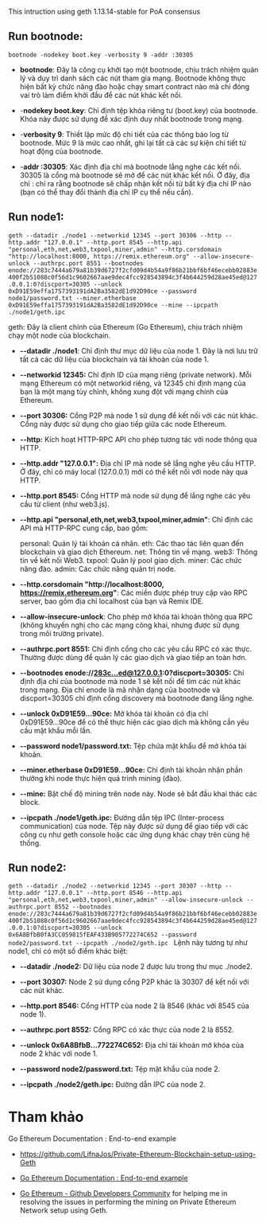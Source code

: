 This intruction using geth 1.13.14-stable for PoA consensus

## Run bootnode:
`bootnode -nodekey boot.key -verbosity 9 -addr :30305`

- **bootnode**: Đây là công cụ khởi tạo một bootnode, chịu trách nhiệm quản lý và duy trì danh sách các nút tham gia mạng. Bootnode không thực hiện bất kỳ chức năng đào hoặc chạy smart contract nào mà chỉ đóng vai trò làm điểm khởi đầu để các nút khác kết nối.

- -**nodekey boot.key**: Chỉ định tệp khóa riêng tư (boot.key) của bootnode. Khóa này được sử dụng để xác định duy nhất bootnode trong mạng.

- -**verbosity 9**: Thiết lập mức độ chi tiết của các thông báo log từ bootnode. Mức 9 là mức cao nhất, ghi lại tất cả các sự kiện chi tiết từ hoạt động của bootnode.

- -**addr :30305**: Xác định địa chỉ mà bootnode lắng nghe các kết nối. 30305 là cổng mà bootnode sẽ mở để các nút khác kết nối. Ở đây, địa chỉ : chỉ ra rằng bootnode sẽ chấp nhận kết nối từ bất kỳ địa chỉ IP nào (bạn có thể thay đổi thành địa chỉ IP cụ thể nếu cần).

## Run node1:
`geth --datadir ./node1 --networkid 12345 --port 30306 --http --http.addr "127.0.0.1" --http.port 8545 --http.api "personal,eth,net,web3,txpool,miner,admin" --http.corsdomain "http://localhost:8000, https://remix.ethereum.org" --allow-insecure-unlock --authrpc.port 8551 --bootnodes enode://283c7444a679a81b39d6727f2cfd09d4b54a9f86b21bbf6bf46ecebb02883e400f2b51088c0f56d1c9602667aae9dec4fcc928543894c3f4b644259d28ae45ed@127.0.0.1:0?discport=30305 --unlock 0xD91E59effa1757393191dA2Ba3582dE1d92D90ce --password node1/password.txt --miner.etherbase 0xD91E59effa1757393191dA2Ba3582dE1d92D90ce --mine --ipcpath ./node1/geth.ipc
`

geth: Đây là client chính của Ethereum (Go Ethereum), chịu trách nhiệm chạy một node của blockchain.

- **--datadir ./node1**: Chỉ định thư mục dữ liệu của node 1. Đây là nơi lưu trữ tất cả các dữ liệu của blockchain và tài khoản của node 1.

- **--networkid 12345:** Chỉ định ID của mạng riêng (private network). Mỗi mạng Ethereum có một networkid riêng, và 12345 chỉ định mạng của bạn là một mạng tùy chỉnh, không xung đột với mạng chính của Ethereum.

- **--port 30306:** Cổng P2P mà node 1 sử dụng để kết nối với các nút khác. Cổng này được sử dụng cho giao tiếp giữa các node Ethereum.

- **--http:** Kích hoạt HTTP-RPC API cho phép tương tác với node thông qua HTTP.

- **--http.addr "127.0.0.1":** Địa chỉ IP mà node sẽ lắng nghe yêu cầu HTTP. Ở đây, chỉ có máy local (127.0.0.1) mới có thể kết nối với node này qua HTTP.

- **--http.port 8545:** Cổng HTTP mà node sử dụng để lắng nghe các yêu cầu từ client (như web3.js).

- **--http.api "personal,eth,net,web3,txpool,miner,admin"**: Chỉ định các API mà HTTP-RPC cung cấp, bao gồm:

    personal: Quản lý tài khoản cá nhân.
    eth: Các thao tác liên quan đến blockchain và giao dịch Ethereum.
    net: Thông tin về mạng.
    web3: Thông tin về kết nối Web3.
    txpool: Quản lý pool giao dịch.
    miner: Các chức năng đào.
    admin: Các chức năng quản trị node.

- **--http.corsdomain "http://localhost:8000, https://remix.ethereum.org"**: Các miền được phép truy cập vào RPC server, bao gồm địa chỉ localhost của bạn và Remix IDE.

- **--allow-insecure-unlock**: Cho phép mở khóa tài khoản thông qua RPC (không khuyến nghị cho các mạng công khai, nhưng được sử dụng trong môi trường private).

- **--authrpc.port 8551:** Chỉ định cổng cho các yêu cầu RPC có xác thực. Thường được dùng để quản lý các giao dịch và giao tiếp an toàn hơn.

- **--bootnodes enode://283c...ed@127.0.0.1:0?discport=30305:** Chỉ định địa chỉ của bootnode mà node 1 sẽ kết nối để tìm các nút khác trong mạng. Địa chỉ enode là mã nhận dạng của bootnode và discport=30305 chỉ định cổng discovery mà bootnode đang lắng nghe.

- **--unlock 0xD91E59...90ce:** Mở khóa tài khoản có địa chỉ 0xD91E59...90ce để có thể thực hiện các giao dịch mà không cần yêu cầu mật khẩu mỗi lần.

- **--password node1/password.txt:** Tệp chứa mật khẩu để mở khóa tài khoản.

- **--miner.etherbase 0xD91E59...90ce:** Chỉ định tài khoản nhận phần thưởng khi node thực hiện quá trình mining (đào).

- **--mine:** Bật chế độ mining trên node này. Node sẽ bắt đầu khai thác các block.

- **--ipcpath ./node1/geth.ipc:** Đường dẫn tệp IPC (Inter-process communication) của node. Tệp này được sử dụng để giao tiếp với các công cụ như geth console hoặc các ứng dụng khác chạy trên cùng hệ thống.

## Run node2:
`geth --datadir ./node2 --networkid 12345 --port 30307 --http --http.addr "127.0.0.1" --http.port 8546 --http.api "personal,eth,net,web3,txpool,miner,admin" --allow-insecure-unlock --authrpc.port 8552 --bootnodes enode://283c7444a679a81b39d6727f2cfd09d4b54a9f86b21bbf6bf46ecebb02883e400f2b51088c0f56d1c9602667aae9dec4fcc928543894c3f4b644259d28ae45ed@127.0.0.1:0?discport=30305 --unlock 0x6A8BfbB0fA3CC059815fEAF433B905772274C652 --password node2/password.txt --ipcpath ./node2/geth.ipc
`
Lệnh này tương tự như node1, chỉ có một số điểm khác biệt:

- **--datadir ./node2:** Dữ liệu của node 2 được lưu trong thư mục ./node2.

- **--port 30307:** Node 2 sử dụng cổng P2P khác là 30307 để kết nối với các nút khác.

- **--http.port 8546:** Cổng HTTP của node 2 là 8546 (khác với 8545 của node 1).

- **--authrpc.port 8552:** Cổng RPC có xác thực của node 2 là 8552.

- **--unlock 0x6A8BfbB...772274C652:** Địa chỉ tài khoản mở khóa của node 2 khác với node 1.

- **--password node2/password.txt:** Tệp mật khẩu của node 2.

- **--ipcpath ./node2/geth.ipc:** Đường dẫn IPC của node 2.

# Tham khảo


Go Ethereum Documentation : End-to-end example

* https://github.com/LifnaJos/Private-Ethereum-Blockchain-setup-using-Geth

* [Go Ethereum Documentation : End-to-end example](https://geth.ethereum.org/docs/fundamentals/private-network#end-to-end-example)

* [Go Ethereum - Github Developers Community](https://github.com/ethereum/go-ethereum/issues/27850) for helping me in resolving the issues in performing the mining on Private Ethereum Network setup using Geth.

